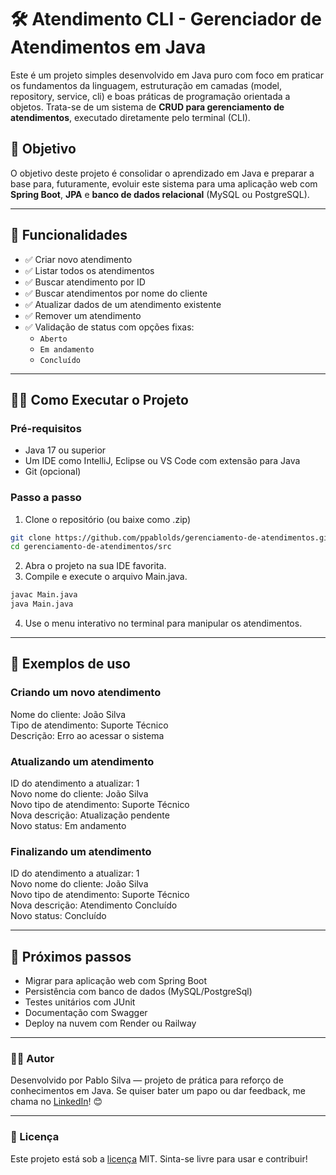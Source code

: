 # 🛠️ Atendimento CLI - Gerenciador de Atendimentos em Java

Este é um projeto simples desenvolvido em Java puro com foco em praticar os fundamentos da linguagem, estruturação em camadas (model, repository, service, cli) e boas práticas de programação orientada a objetos. Trata-se de um sistema de **CRUD para gerenciamento de atendimentos**, executado diretamente pelo terminal (CLI).

## 📌 Objetivo

O objetivo deste projeto é consolidar o aprendizado em Java e preparar a base para, futuramente, evoluir este sistema para uma aplicação web com **Spring Boot**, **JPA** e **banco de dados relacional** (MySQL ou PostgreSQL).

---

## 🚀 Funcionalidades

- ✅ Criar novo atendimento
- ✅ Listar todos os atendimentos
- ✅ Buscar atendimento por ID
- ✅ Buscar atendimentos por nome do cliente
- ✅ Atualizar dados de um atendimento existente
- ✅ Remover um atendimento
- ✅ Validação de status com opções fixas:
    - `Aberto`
    - `Em andamento`
    - `Concluído`

---

## 🧑‍💻 Como Executar o Projeto

### Pré-requisitos

- Java 17 ou superior
- Um IDE como IntelliJ, Eclipse ou VS Code com extensão para Java
- Git (opcional)

### Passo a passo

1. Clone o repositório (ou baixe como .zip)

```bash
git clone https://github.com/ppablolds/gerenciamento-de-atendimentos.git
cd gerenciamento-de-atendimentos/src
```

2. Abra o projeto na sua IDE favorita.
3. Compile e execute o arquivo Main.java.
```bash
javac Main.java
java Main.java
```
4. Use o menu interativo no terminal para manipular os atendimentos.

---

## 🧠 Exemplos de uso

### Criando um novo atendimento

Nome do cliente: João Silva<br />
Tipo de atendimento: Suporte Técnico<br />
Descrição: Erro ao acessar o sistema

### Atualizando um atendimento

ID do atendimento a atualizar: 1<br />
Novo nome do cliente: João Silva<br />
Novo tipo de atendimento: Suporte Técnico<br />
Nova descrição: Atualização pendente<br />
Novo status: Em andamento

### Finalizando um atendimento

ID do atendimento a atualizar: 1<br />
Novo nome do cliente: João Silva<br />
Novo tipo de atendimento: Suporte Técnico<br />
Nova descrição: Atendimento Concluído<br />
Novo status: Concluído

---

## 🌱 Próximos passos

 - Migrar para aplicação web com Spring Boot 
 - Persistência com banco de dados (MySQL/PostgreSql)
 - Testes unitários com JUnit 
 - Documentação com Swagger 
 - Deploy na nuvem com Render ou Railway

---

### 👨‍🎓 Autor

Desenvolvido por Pablo Silva — projeto de prática para reforço de conhecimentos em Java.
Se quiser bater um papo ou dar feedback, me chama no [LinkedIn](https://www.linkedin.com/in/ppablolds/)! 😊

---

### 📄 Licença

Este projeto está sob a [licença](LICENSE) MIT. Sinta-se livre para usar e contribuir!